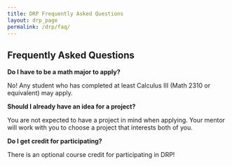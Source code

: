 ```yaml
---
title: DRP Frequently Asked Questions  
layout: drp_page
permalink: /drp/faq/
---
```


<h2 class="mb-3">Frequently Asked Questions</h2>

**Do I have to be a math major to apply?**

No! Any student who has completed at least Calculus III (Math 2310 or equivalent) may apply.

**Should I already have an idea for a project?**

You are not expected to have a project in mind when applying. Your
mentor will work with you to choose a project that interests both of you.

**Do I get credit for participating?**

There is an optional course credit for participating in DRP!

